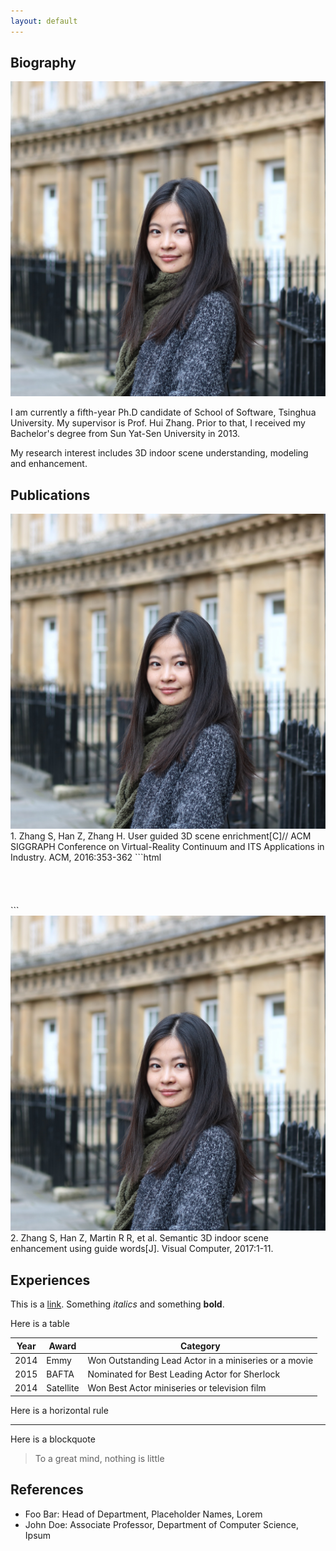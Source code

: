 ```yaml
---
layout: default
---
```


## Biography

<img class="profile-picture" src="suiyun.jpg">

I am currently a fifth-year Ph.D candidate of School of Software, Tsinghua University. My supervisor is Prof. Hui Zhang. Prior to that, I received my Bachelor's degree from Sun Yat-Sen University in 2013.

My research interest includes 3D indoor scene understanding, modeling and enhancement.

## Publications

<img class="project-picture" src="suiyun.jpg">
1. Zhang S, Han Z, Zhang H. User guided 3D scene enrichment[C]// ACM SIGGRAPH Conference on Virtual-Reality Continuum and ITS Applications in Industry. ACM, 2016:353-362
```html
</br>
</br>
</br>
</br>
</br>
```

<img class="project-picture" src="suiyun.jpg">
2. Zhang S, Han Z, Martin R R, et al. Semantic 3D indoor scene enhancement using guide words[J]. Visual Computer, 2017:1-11.


## Experiences

This is a [link](http://google.com). Something *italics* and something **bold**.

Here is a table

Year | Award | Category
-----|-------|--------
2014 | Emmy  | Won Outstanding Lead Actor in a miniseries or a movie
2015 | BAFTA | Nominated for Best Leading Actor for Sherlock
2014 | Satellite | Won Best Actor miniseries or television film

Here is a horizontal rule

---

Here is a blockquote

> To a great mind, nothing is little

## References

* Foo Bar: Head of Department, Placeholder Names, Lorem
* John Doe: Associate Professor, Department of Computer Science, Ipsum

